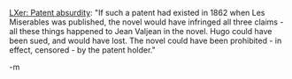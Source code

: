 <a href="http://lxer.com/module/newswire/view/38501/index.html">LXer: Patent absurdity</a>: "If such a patent had existed in 1862 when Les Miserables was published, the novel would have infringed all three claims - all these things happened to Jean Valjean in the novel. Hugo could have been sued, and would have lost. The novel could have been prohibited - in effect, censored - by the patent holder."

-m
